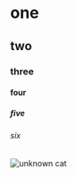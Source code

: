 # one
## two
### three
#### four
##### five 
###### six

![unknown cat](https://octodex.github.com/images/yaktocat.png)
